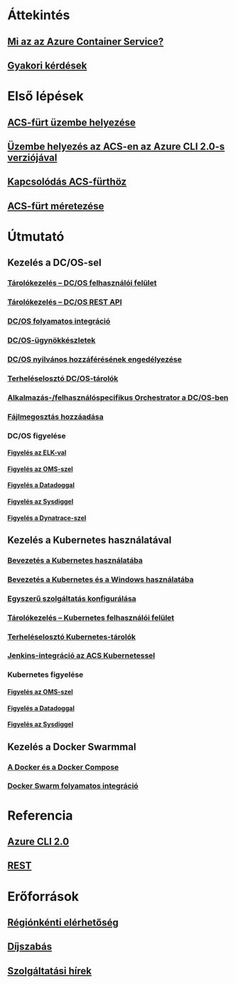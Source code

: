 # Áttekintés
## [Mi az az Azure Container Service?](container-service-intro.md)
## [Gyakori kérdések](container-service-faq.md)
# Első lépések
## [ACS-fürt üzembe helyezése](container-service-deployment.md)
## [Üzembe helyezés az ACS-en az Azure CLI 2.0-s verziójával](container-service-create-acs-cluster-cli.md)
## [Kapcsolódás ACS-fürthöz](container-service-connect.md)
## [ACS-fürt méretezése](container-service-scale.md)
# Útmutató
## Kezelés a DC/OS-sel
### [Tárolókezelés – DC/OS felhasználói felület](container-service-mesos-marathon-ui.md)
### [Tárolókezelés – DC/OS REST API](container-service-mesos-marathon-rest.md)
### [DC/OS folyamatos integráció](container-service-setup-ci-cd.md)
### [DC/OS-ügynökkészletek](container-service-dcos-agents.md)
### [DC/OS nyilvános hozzáférésének engedélyezése](container-service-enable-public-access.md)
### [Terheléselosztó DC/OS-tárolók](container-service-load-balancing.md)
### [Alkalmazás-/felhasználóspecifikus Orchestrator a DC/OS-ben](container-service-application-specific-marathon.md)
### [Fájlmegosztás hozzáadása](container-service-dcos-fileshare.md)
### DC/OS figyelése
#### [Figyelés az ELK-val](container-service-monitoring-elk.md)
#### [Figyelés az OMS-szel](container-service-monitoring-oms.md)
#### [Figyelés a Datadoggal](container-service-monitoring.md)
#### [Figyelés az Sysdiggel](container-service-monitoring-sysdig.md)
#### [Figyelés a Dynatrace-szel](container-service-monitoring-dynatrace.md)
## Kezelés a Kubernetes használatával
### [Bevezetés a Kubernetes használatába](container-service-kubernetes-walkthrough.md)
### [Bevezetés a Kubernetes és a Windows használatába](container-service-kubernetes-windows-walkthrough.md)
### [Egyszerű szolgáltatás konfigurálása](container-service-kubernetes-service-principal.md)
### [Tárolókezelés – Kubernetes felhasználói felület](container-service-kubernetes-ui.md)
### [Terheléselosztó Kubernetes-tárolók](container-service-kubernetes-load-balancing.md)
### [Jenkins-integráció az ACS Kubernetessel](container-service-kubernetes-jenkins.md)
### Kubernetes figyelése
#### [Figyelés az OMS-szel](container-service-kubernetes-oms.md)
#### [Figyelés a Datadoggal](container-service-kubernetes-datadog.md)
#### [Figyelés az Sysdiggel](container-service-kubernetes-sysdig.md)
## Kezelés a Docker Swarmmal
### [A Docker és a Docker Compose](container-service-docker-swarm.md)
### [Docker Swarm folyamatos integráció](container-service-docker-swarm-setup-ci-cd.md)
# Referencia
## [Azure CLI 2.0](/cli/azure/acs)
## [REST](/rest/api/compute/containerservices)
# Erőforrások
## [Régiónkénti elérhetőség](https://azure.microsoft.com/regions/services/)
## [Díjszabás](https://azure.microsoft.com/pricing/details/container-service/)
## [Szolgáltatási hírek](https://azure.microsoft.com/en-us/updates/?product=container-service&updatetype=&platform=)
